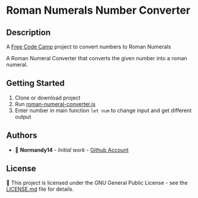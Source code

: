 # Roman Numerals Number Converter

## Description
A [Free Code Camp](https://www.freecodecamp.org/) project to convert numbers to Roman Numerals

A Roman Numeral Converter that converts the given number into a roman numeral.

## Getting Started

1. Clone or download project 
2. Run [roman-numeral-converter.js](https://github.com/normandy14/romanNumerals/blob/main/roman-numeral-converter.js)
3. Enter number in main function `let num` to change input and get different output

## Authors

* :ocean: **Normandy14** - *Initial work* - [Github Account](https://github.com/Normandy14)

## License

:newspaper: This project is licensed under the GNU General Public License - see the [LICENSE.md](LICENSE.md) file for details.

